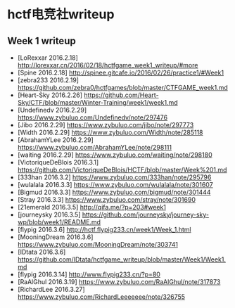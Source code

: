 # hctf电竞社writeup
## Week 1 writeup
* [LoRexxar 2016.2.18] http://lorexxar.cn/2016/02/18/hctfgame_week1_writeup/#more
* [Spine 2016.2.18] http://spinee.gitcafe.io/2016/02/26/practice1/#Week1
* [zebra233 2016.2.19] https://github.com/zebra0/hctfgames/blob/master/CTFGAME_week1.md
* [Heart-Sky 2016.2.26] https://github.com/Heart-Sky/CTF/blob/master/Winter-Training/week1/week1.md
* [Undefinedv 2016.2.29] https://www.zybuluo.com/Undefinedv/note/297476
* [Jibo 2016.2.29] https://www.zybuluo.com/jibo/note/297773
* [Width 2016.2.29] https://www.zybuluo.com/Width/note/285118
* [AbrahamYLee 2016.2.29] https://www.zybuluo.com/AbrahamYLee/note/298111
* [waiting 2016.2.29] https://www.zybuluo.com/waiting/note/298180
* [VictoriqueDeBlois 2016.3.1] https://github.com/VictoriqueDeBlois/HCTF/blob/master/Week%201.md
* [333han 2016.3.2] https://www.zybuluo.com/333han/note/295796
* [wulalala 2016.3.3] https://www.zybuluo.com/wulalala/note/301607
* [Bigmud 2016.3.3] https://www.zybuluo.com/bigmud/note/301444
* [Stray 2016.3.3] https://www.zybuluo.com/stray/note/301690 
* [21emerald 2016.3.5] http://qifa.me/?p=203#week1
* [journeysky 2016.3.5] https://github.com/journeysky/journey-sky-wp/blob/week1/README.md
* [flypig 2016.3.6] http://hctf.flypig233.cn/week1/Week_1.html
* [MooningDream 2016.3.6] https://www.zybuluo.com/MooningDream/note/303741
* [IDtata 2016.3.6] https://github.com/IDtata/hctfgame_writeup/blob/master/Week1/Week1.md
* [flypig 2016.3.14] http://www.flypig233.cn/?p=80
* [RaAlGhul 2016.3.19] https://www.zybuluo.com/RaAlGhul/note/317873
* [RichardLee 2016.3.27] https://www.zybuluo.com/RichardLeeeeeee/note/326755
